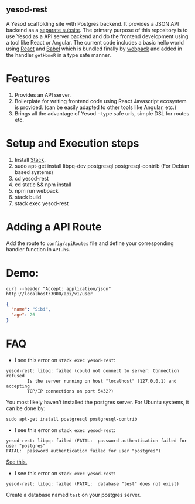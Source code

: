 yesod-rest
-----------

A Yesod scaffolding site with Postgres backend. It provides a JSON API
backend as a
[separate subsite](http://www.yesodweb.com/book/creating-a-subsite). The
primary purpose of this repository is to use Yesod as a API server
backend and do the frontend development using a tool like React or
Angular.  The current code includes a basic hello world using
[React](https://facebook.github.io/react/) and
[Babel](https://babeljs.io/) which is bundled finally by
[webpack](https://webpack.github.io/) and added in the handler
`getHomeR` in a type safe manner.

# Features

1. Provides an API server.
2. Boilerplate for writing frontend code using React Javascript
   ecosystem is provided. (can be easily adapted to other tools like
   Angular, etc.)
3. Brings all the advantage of Yesod - type safe urls, simple DSL for
   routes etc.

# Setup and Execution steps

1. Install [Stack](https://docs.haskellstack.org/en/stable/install_and_upgrade/).
2. sudo apt-get install libpq-dev postgresql postgresql-contrib  (For Debian based systems)
3. cd yesod-rest
4. cd static && npm install
5. npm run webpack
6. stack build
7. stack exec yesod-rest

# Adding a API Route

Add the route to `config/apiRoutes` file and define your corresponding
handler function in `API.hs`.

# Demo:

``` text
curl --header "Accept: application/json" http://localhost:3000/api/v1/user
```

``` json
{
  "name": "Sibi",
  "age": 26
}
```


# FAQ

* I see this error on `stack exec yesod-rest`:

``` text
yesod-rest: libpq: failed (could not connect to server: Connection refused
        Is the server running on host "localhost" (127.0.0.1) and accepting
        TCP/IP connections on port 5432?)
```

You most likely haven't installed the postgres server. For Ubuntu systems, it can be done by:

`sudo apt-get install postgresql postgresql-contrib`

* I see this error on `stack exec yesod-rest`:

``` text
yesod-rest: libpq: failed (FATAL:  password authentication failed for user "postgres"
FATAL:  password authentication failed for user "postgres")
```

[See this.](http://stackoverflow.com/a/7696398/1651941)

* I see this error on `stack exec yesod-rest`:

``` text
yesod-rest: libpq: failed (FATAL:  database "test" does not exist)
```

Create a database named `test` on your postgres server.
